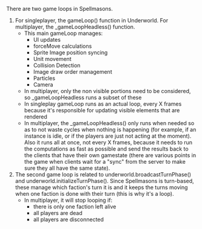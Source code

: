 There are two game loops in Spellmasons.
1. For singleplayer, the gameLoop() function in Underworld.  For multiplayer, the _gameLoopHeadless() function.
    - This main gameLoop manages:
        - UI updates
        - forceMove calculations
        - Sprite Image position syncing
        - Unit movement
        - Collision Detection
        - Image draw order management
        - Particles
        - Camera
    - In multiplayer, only the non visible portions need to be considered, so _gameLoopHeadless runs a subset of these
    - In singleplay gameLoop runs as an actual loop, every X frames because it's responsible for updating visible elements that are rendered
    - In multiplayer, the _gameLoopHeadless() only runs when needed so as to not waste cycles when nothing is happening (for example, if an instance is idle, or if the players are just not acting at the moment).  Also it runs all at once, not every X frames, because it needs to run the computations as fast as possible and send the results back to the clients that have their own gamestate (there are various points in the game when clients wait for a "sync" from the server to make sure they all have the same state).
2. The second game loop is related to underworld.broadcastTurnPhase() and underworld.initializeTurnPhase().  Since Spellmasons is turn-based, these manage which faction's turn it is and it keeps the turns moving when one faction is done with their turn (this is why it's a loop).
    - In multiplayer, it will stop looping if:
        - there is only one faction left alive
        - all players are dead
        - all players are disconnected